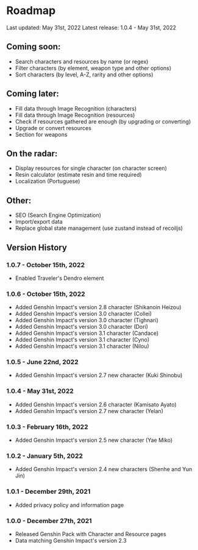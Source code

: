 # Roadmap

Last updated: May 31st, 2022
Latest release: 1.0.4 - May 31st, 2022
## Coming soon:
- Search characters and resources by name (or regex)
- Filter characters (by element, weapon type and other options)
- Sort characters (by level, A-Z, rarity and other options)

## Coming later:
- Fill data through Image Recognition (characters)
- Fill data through Image Recognition (resources)
- Check if resources gathered are enough (by upgrading or
    converting)
- Upgrade or convert resources
- Section for weapons

## On the radar:
- Display resources for single character (on character screen)
- Resin calculator (estimate resin and time required)
- Localization (Portuguese)

## Other:
- SEO (Search Engine Optimization)
- Import/export data
- Replace global state management (use zustand instead of
    recoiljs)

## Version History
### 1.0.7 - October 15th, 2022
- Enabled Traveler's Dendro element
### 1.0.6 - October 15th, 2022
- Added Genshin Impact's version 2.8 character (Shikanoin Heizou)
- Added Genshin Impact's version 3.0 character (Collei)
- Added Genshin Impact's version 3.0 character (Tighnari)
- Added Genshin Impact's version 3.0 character (Dori)
- Added Genshin Impact's version 3.1 character (Candace)
- Added Genshin Impact's version 3.1 character (Cyno)
- Added Genshin Impact's version 3.1 character (Nilou)
### 1.0.5 - June 22nd, 2022
- Added Genshin Impact's version 2.7 new character (Kuki Shinobu)
### 1.0.4 - May 31st, 2022
- Added Genshin Impact's version 2.6 character (Kamisato Ayato)
- Added Genshin Impact's version 2.7 new character (Yelan)
### 1.0.3 - February 16th, 2022
- Added Genshin Impact's version 2.5 new character (Yae Miko)
### 1.0.2 - January 5th, 2022
- Added Genshin Impact's version 2.4 new characters (Shenhe and Yun Jin)
### 1.0.1 - December 29th, 2021
- Added privacy policy and information page
### 1.0.0 - December 27th, 2021
- Released Genshin Pack with Character and Resource pages
- Data matching Genshin Impact's version 2.3
